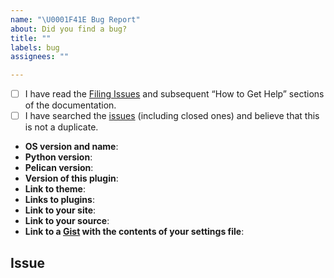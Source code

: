 ```yaml
---
name: "\U0001F41E Bug Report"
about: Did you find a bug?
title: ""
labels: bug
assignees: ""

---
```


<!--
  Hi there! Thank you for discovering and submitting an issue.

  Before you submit this, let’s make sure of a few things.
  Please make sure the following boxes are ticked if they are correct.
  If not, please try and fulfill them first.
-->

<!-- Checked checkbox should look like this: [x] -->
- [ ] I have read the [Filing Issues](https://docs.getpelican.com/en/latest/contribute.html#filing-issues) and subsequent “How to Get Help” sections of the documentation.
- [ ] I have searched the [issues](https://github.com/pelican-plugins/search/issues?q=is%3Aissue) (including closed ones) and believe that this is not a duplicate.

<!--
  Once the above boxes are checked, if you are able to fill in the following list
  with your information, it would be very helpful for maintainers.
-->

- **OS version and name**: <!-- Replace with version + name -->
- **Python version**: <!-- Replace with version -->
- **Pelican version**: <!-- Replace with version -->
- **Version of this plugin**: <!-- Replace with version -->
- **Link to theme**: <!-- Replace with link to the theme you are using -->
- **Links to plugins**: <!-- Replace with list of links to plugins you are using -->
- **Link to your site**: <!-- If available, replace with link to your site -->
- **Link to your source**: <!-- If available, replace with link to relevant source repository -->
- **Link to a [Gist](https://gist.github.com/) with the contents of your settings file**: <!-- If your source is not accessible, put Gist link here -->

## Issue
<!--
  Now feel free to write your issue. Please avoid vague phrases like “[…] doesn’t work”.
  Be descriptive! Thanks again 🙌 ❤️
-->

